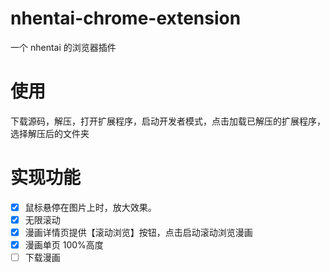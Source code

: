 # nhentai-chrome-extension

一个 nhentai 的浏览器插件

# 使用

下载源码，解压，打开扩展程序，启动开发者模式，点击加载已解压的扩展程序，选择解压后的文件夹

# 实现功能

-   [x] 鼠标悬停在图片上时，放大效果。
-   [x] 无限滚动
-   [x] 漫画详情页提供【滚动浏览】按钮，点击启动滚动浏览漫画
-   [x] 漫画单页 100%高度
-   [ ] 下载漫画

